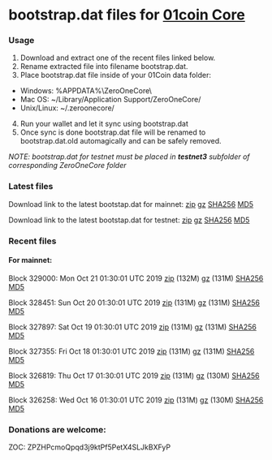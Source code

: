 # bootstrap.dat files for [01coin Core](https://01coin.io)

### Usage

1. Download and extract one of the recent files linked below.
2. Rename extracted file into filename bootstrap.dat.
3. Place bootstrap.dat file inside of your 01Coin data folder:
 - Windows: %APPDATA%\ZeroOneCore\
 - Mac OS: ~/Library/Application Support/ZeroOneCore/
 - Unix/Linux: ~/.zeroonecore/
4. Run your wallet and let it sync using bootstrap.dat
5. Once sync is done bootstrap.dat file will be renamed to bootstrap.dat.old automagically and can be safely removed.

_NOTE: bootstrap.dat for testnet must be placed in **testnet3** subfolder of corresponding ZeroOneCore folder_

### Latest files
Download link to the latest bootstap.dat for mainnet: [zip](https://files.01coin.io/mainnet/bootstrap.dat.zip) [gz](https://files.01coin.io/mainnet/bootstrap.dat.tar.gz) [SHA256](https://files.01coin.io/mainnet/sha256.txt) [MD5](https://files.01coin.io/mainnet/md5.txt)

Download link to the latest bootstap.dat for testnet: [zip](https://files.01coin.io/testnet/bootstrap.dat.zip) [gz](https://files.01coin.io/testnet/bootstrap.dat.tar.gz) [SHA256](https://files.01coin.io/testnet/sha256.txt) [MD5](https://files.01coin.io/testnet/md5.txt)

### Recent files

#### For mainnet:

Block 329000: Mon Oct 21 01:30:01 UTC 2019 [zip](https://files.01coin.io/mainnet/2019-10-21/bootstrap.dat.zip) (132M) [gz](https://files.01coin.io/mainnet/2019-10-21/bootstrap.dat.tar.gz) (131M) [SHA256](https://files.01coin.io/mainnet/2019-10-21/sha256.txt) [MD5](https://files.01coin.io/mainnet/2019-10-21/md5.txt)

Block 328451: Sun Oct 20 01:30:01 UTC 2019 [zip](https://files.01coin.io/mainnet/2019-10-20/bootstrap.dat.zip) (131M) [gz](https://files.01coin.io/mainnet/2019-10-20/bootstrap.dat.tar.gz) (131M) [SHA256](https://files.01coin.io/mainnet/2019-10-20/sha256.txt) [MD5](https://files.01coin.io/mainnet/2019-10-20/md5.txt)

Block 327897: Sat Oct 19 01:30:01 UTC 2019 [zip](https://files.01coin.io/mainnet/2019-10-19/bootstrap.dat.zip) (131M) [gz](https://files.01coin.io/mainnet/2019-10-19/bootstrap.dat.tar.gz) (131M) [SHA256](https://files.01coin.io/mainnet/2019-10-19/sha256.txt) [MD5](https://files.01coin.io/mainnet/2019-10-19/md5.txt)

Block 327355: Fri Oct 18 01:30:01 UTC 2019 [zip](https://files.01coin.io/mainnet/2019-10-18/bootstrap.dat.zip) (131M) [gz](https://files.01coin.io/mainnet/2019-10-18/bootstrap.dat.tar.gz) (131M) [SHA256](https://files.01coin.io/mainnet/2019-10-18/sha256.txt) [MD5](https://files.01coin.io/mainnet/2019-10-18/md5.txt)

Block 326819: Thu Oct 17 01:30:01 UTC 2019 [zip](https://files.01coin.io/mainnet/2019-10-17/bootstrap.dat.zip) (131M) [gz](https://files.01coin.io/mainnet/2019-10-17/bootstrap.dat.tar.gz) (130M) [SHA256](https://files.01coin.io/mainnet/2019-10-17/sha256.txt) [MD5](https://files.01coin.io/mainnet/2019-10-17/md5.txt)

Block 326258: Wed Oct 16 01:30:01 UTC 2019 [zip](https://files.01coin.io/mainnet/2019-10-16/bootstrap.dat.zip) (131M) [gz](https://files.01coin.io/mainnet/2019-10-16/bootstrap.dat.tar.gz) (130M) [SHA256](https://files.01coin.io/mainnet/2019-10-16/sha256.txt) [MD5](https://files.01coin.io/mainnet/2019-10-16/md5.txt)


### Donations are welcome:

ZOC: ZPZHPcmoQpqd3j9ktPf5PetX4SLJkBXFyP
